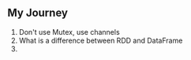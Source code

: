 ## My Journey

1. Don't use Mutex, use channels
2. What is a difference between RDD and DataFrame
3. 
